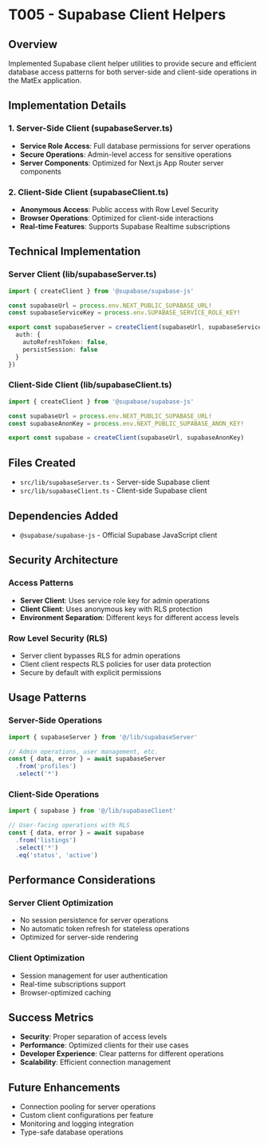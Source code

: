 # T005 - Supabase Client Helpers

## Overview
Implemented Supabase client helper utilities to provide secure and efficient database access patterns for both server-side and client-side operations in the MatEx application.

## Implementation Details

### 1. Server-Side Client (supabaseServer.ts)
- **Service Role Access**: Full database permissions for server operations
- **Secure Operations**: Admin-level access for sensitive operations
- **Server Components**: Optimized for Next.js App Router server components

### 2. Client-Side Client (supabaseClient.ts)
- **Anonymous Access**: Public access with Row Level Security
- **Browser Operations**: Optimized for client-side interactions
- **Real-time Features**: Supports Supabase Realtime subscriptions

## Technical Implementation

### Server Client (lib/supabaseServer.ts)
```typescript
import { createClient } from '@supabase/supabase-js'

const supabaseUrl = process.env.NEXT_PUBLIC_SUPABASE_URL!
const supabaseServiceKey = process.env.SUPABASE_SERVICE_ROLE_KEY!

export const supabaseServer = createClient(supabaseUrl, supabaseServiceKey, {
  auth: {
    autoRefreshToken: false,
    persistSession: false
  }
})
```

### Client-Side Client (lib/supabaseClient.ts)
```typescript
import { createClient } from '@supabase/supabase-js'

const supabaseUrl = process.env.NEXT_PUBLIC_SUPABASE_URL!
const supabaseAnonKey = process.env.NEXT_PUBLIC_SUPABASE_ANON_KEY!

export const supabase = createClient(supabaseUrl, supabaseAnonKey)
```

## Files Created
- `src/lib/supabaseServer.ts` - Server-side Supabase client
- `src/lib/supabaseClient.ts` - Client-side Supabase client

## Dependencies Added
- `@supabase/supabase-js` - Official Supabase JavaScript client

## Security Architecture

### Access Patterns
- **Server Client**: Uses service role key for admin operations
- **Client Client**: Uses anonymous key with RLS protection
- **Environment Separation**: Different keys for different access levels

### Row Level Security (RLS)
- Server client bypasses RLS for admin operations
- Client client respects RLS policies for user data protection
- Secure by default with explicit permissions

## Usage Patterns

### Server-Side Operations
```typescript
import { supabaseServer } from '@/lib/supabaseServer'

// Admin operations, user management, etc.
const { data, error } = await supabaseServer
  .from('profiles')
  .select('*')
```

### Client-Side Operations
```typescript
import { supabase } from '@/lib/supabaseClient'

// User-facing operations with RLS
const { data, error } = await supabase
  .from('listings')
  .select('*')
  .eq('status', 'active')
```

## Performance Considerations

### Server Client Optimization
- No session persistence for server operations
- No automatic token refresh for stateless operations
- Optimized for server-side rendering

### Client Optimization
- Session management for user authentication
- Real-time subscriptions support
- Browser-optimized caching

## Success Metrics
- **Security**: Proper separation of access levels
- **Performance**: Optimized clients for their use cases
- **Developer Experience**: Clear patterns for different operations
- **Scalability**: Efficient connection management

## Future Enhancements
- Connection pooling for server operations
- Custom client configurations per feature
- Monitoring and logging integration
- Type-safe database operations
